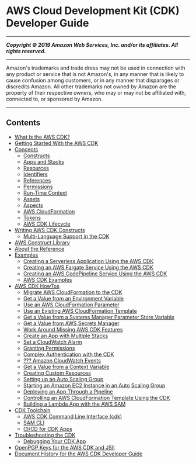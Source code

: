 # AWS Cloud Development Kit (CDK) Developer Guide

-----
*****Copyright &copy; 2019 Amazon Web Services, Inc. and/or its affiliates. All rights reserved.*****

-----
Amazon's trademarks and trade dress may not be used in 
     connection with any product or service that is not Amazon's, 
     in any manner that is likely to cause confusion among customers, 
     or in any manner that disparages or discredits Amazon. All other 
     trademarks not owned by Amazon are the property of their respective
     owners, who may or may not be affiliated with, connected to, or 
     sponsored by Amazon.

-----
## Contents
+ [What Is the AWS CDK?](what-is.md)
+ [Getting Started With the AWS CDK](getting_started.md)
+ [Concepts](core_concepts.md)
   + [Constructs](constructs.md)
   + [Apps and Stacks](apps_and_stacks.md)
   + [Resources](resources.md)
   + [Identifiers](identifiers.md)
   + [References](references.md)
   + [Permissions](permissions.md)
   + [Run-Time Context](context.md)
   + [Assets](assets.md)
   + [Aspects](aspects.md)
   + [AWS CloudFormation](cloudformation.md)
   + [Tokens](tokens.md)
   + [AWS CDK Lifecycle](lifecycle.md)
+ [Writing AWS CDK Constructs](writing_constructs.md)
   + [Multi-Language Support in the CDK](multiple_languages.md)
+ [AWS Construct Library](aws_construct_lib.md)
+ [About the Reference](reference.md)
+ [Examples](examples.md)
   + [Creating a Serverless Application Using the AWS CDK](serverless_example.md)
   + [Creating an AWS Fargate Service Using the AWS CDK](ecs_example.md)
   + [Creating an AWS CodePipeline Service Using the AWS CDK](codepipeline_example.md)
   + [AWS CDK Examples](about_examples.md)
+ [AWS CDK HowTos](how_tos.md)
   + [Migrate AWS CloudFormation to the CDK](migrate_cfn.md)
   + [Get a Value from an Environment Variable](get_env_var.md)
   + [Use an AWS CloudFormation Parameter](get_cfn_param.md)
   + [Use an Existing AWS CloudFormation Template](use_cfn_template.md)
   + [Get a Value from a Systems Manager Parameter Store Variable](get_ssm_value.md)
   + [Get a Value from AWS Secrets Manager](passing_secrets_manager.md)
   + [Work Around Missing AWS CDK Features](cfn_layer.md)
   + [Create an App with Multiple Stacks](stack_how_to_create_multiple_stacks.md)
   + [Set a CloudWatch Alarm](how_to_set_cw_alarm.md)
   + [Granting Permissions](grant_permissions.md)
   + [Complex Authentication with the CDK](complex_auth.md)
   + [??? Amazon CloudWatch Events](cloudwatch_events.md)
   + [Get a Value from a Context Variable](get_context_var.md)
   + [Creating Custom Resources](create_custom_resources.md)
   + [Setting up an Auto Scaling Group](setup_asg.md)
   + [Starting an Amazon EC2 Instance in an Auto Scaling Group](start_ec2_asg.md)
   + [Deploying an App Through a Pipeline](deploy_pipeline.md)
   + [Controlling an AWS CloudFormation Template Using the CDK](control_cfn_template.md)
   + [Building a Lambda App with the AWS SAM](build_lambda_sam.md)
+ [CDK Toolchain](tools.md)
   + [AWS CDK Command Line Interface (cdk)](cli.md)
   + [SAM CLI](toolchain_sam.md)
   + [CI/CD for CDK Apps](toolchain_cicd.md)
+ [Troubleshooting the CDK](troubleshooting.md)
   + [Debugging Your CDK App](debugging.md)
+ [OpenPGP Keys for the AWS CDK and JSII](pgp-keys.md)
+ [Document History for the AWS CDK Developer Guide](doc-history.md)